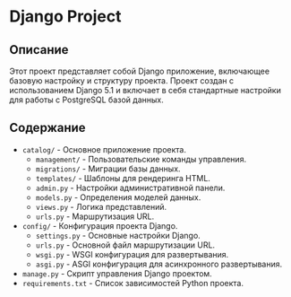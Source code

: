 # Django Project

## Описание

Этот проект представляет собой Django приложение, включающее базовую настройку и структуру проекта. Проект создан с использованием Django 5.1 и включает в себя стандартные настройки для работы с PostgreSQL базой данных.

## Содержание

- `catalog/` - Основное приложение проекта.
  - `management/` - Пользовательские команды управления.
  - `migrations/` - Миграции базы данных.
  - `templates/` - Шаблоны для рендеринга HTML.
  - `admin.py` - Настройки административной панели.
  - `models.py` - Определения моделей данных.
  - `views.py` - Логика представлений.
  - `urls.py` - Маршрутизация URL.
- `config/` - Конфигурация проекта Django.
  - `settings.py` - Основные настройки Django.
  - `urls.py` - Основной файл маршрутизации URL.
  - `wsgi.py` - WSGI конфигурация для развертывания.
  - `asgi.py` - ASGI конфигурация для асинхронного развертывания.
- `manage.py` - Скрипт управления Django проектом.
- `requirements.txt` - Список зависимостей Python проекта.


